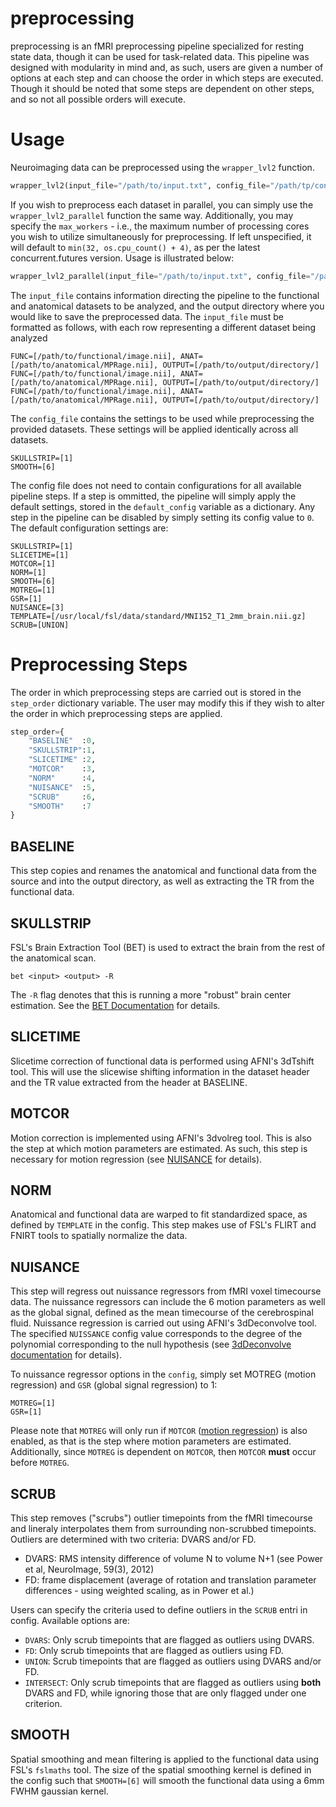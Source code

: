 # preprocessing

preprocessing is an fMRI preprocessing pipeline specialized for resting state data, though it can be used for task-related data. This pipeline was designed with modularity in mind and, as such, users are given a number of options at each step and can choose the order in which steps are executed. Though it should be noted that some steps are dependent on other steps, and so not all possible orders will execute.

# Usage

Neuroimaging data can be preprocessed using the `wrapper_lvl2` function.

```python
wrapper_lvl2(input_file="/path/to/input.txt", config_file="/path/tp/config.txt")
```

If you wish to preprocess each dataset in parallel, you can simply use the `wrapper_lvl2_parallel` function the same way. Additionally, you may specify the `max_workers` - i.e., the maximum number of processing cores you wish to utilize simultaneously for preprocessing. If left unspecified, it will default to `min(32, os.cpu_count() + 4)`, as per the latest concurrent.futures version. Usage is illustrated below:

```python
wrapper_lvl2_parallel(input_file="/path/to/input.txt", config_file="/path/tp/config.txt", max_workers=None)
```

The `input_file` contains information directing the pipeline to the functional and anatomical datasets to be analyzed, and the output directory where you would like to save the preprocessed data. The `input_file` must be formatted as follows, with each row representing a different dataset being analyzed

```
FUNC=[/path/to/functional/image.nii], ANAT=[/path/to/anatomical/MPRage.nii], OUTPUT=[/path/to/output/directory/]
FUNC=[/path/to/functional/image.nii], ANAT=[/path/to/anatomical/MPRage.nii], OUTPUT=[/path/to/output/directory/]
FUNC=[/path/to/functional/image.nii], ANAT=[/path/to/anatomical/MPRage.nii], OUTPUT=[/path/to/output/directory/]
```

The `config_file` contains the settings to be used while preprocessing the provided datasets. These settings will be applied identically across all datasets.

```
SKULLSTRIP=[1]
SMOOTH=[6]
```

The config file does not need to contain configurations for all available pipeline steps. If a step is ommitted, the pipeline will simply apply the default settings, stored in the `default_config` variable as a dictionary. Any step in the pipeline can be disabled by simply setting its config value to `0`. The default configuration settings are: 

```
SKULLSTRIP=[1]
SLICETIME=[1]
MOTCOR=[1]
NORM=[1]
SMOOTH=[6]
MOTREG=[1]
GSR=[1]
NUISANCE=[3]
TEMPLATE=[/usr/local/fsl/data/standard/MNI152_T1_2mm_brain.nii.gz]
SCRUB=[UNION]
```

# Preprocessing Steps

The order in which preprocessing steps are carried out is stored in the `step_order` dictionary variable. The user may modify this if they wish to alter the order in which preprocessing steps are applied.

```python
step_order={
    "BASELINE"  :0,
    "SKULLSTRIP":1,
    "SLICETIME" :2,
    "MOTCOR"    :3,
    "NORM"      :4,
    "NUISANCE"  :5,
    "SCRUB"     :6,
    "SMOOTH"    :7
}
```

## BASELINE

This step copies and renames the anatomical and functional data from the source and into the output directory, as well as extracting the TR from the functional data. 

## SKULLSTRIP

FSL's Brain Extraction Tool (BET) is used to extract the brain from the rest of the anatomical scan.

```shell
bet <input> <output> -R
```

The `-R` flag denotes that this is running a more "robust" brain center estimation. See the [BET Documentation](https://fsl.fmrib.ox.ac.uk/fsl/fslwiki/BET/UserGuide) for details.

## SLICETIME

Slicetime correction of functional data is performed using AFNI's 3dTshift tool. This will use the slicewise shifting information in the dataset header and the TR value extracted from the header at BASELINE. 

## MOTCOR

Motion correction is implemented using AFNI's 3dvolreg tool. This is also the step at which motion parameters are estimated. As such, this step is necessary for motion regression (see [NUISANCE](#nuisance) for details).

## NORM

Anatomical and functional data are warped to fit standardized space, as defined by `TEMPLATE` in the config. This step makes use of FSL's FLIRT and FNIRT tools to spatially normalize the data.

## NUISANCE

This step will regress out nuissance regressors from fMRI voxel timecourse data. The nuissance regressors can include the 6 motion parameters as well as the global signal, defined as the mean timecourse of the cerebrospinal fluid. Nuissance regression is carried out using AFNI's 3dDeconvolve tool. The specified `NUISSANCE` config value corresponds to the degree of the polynomial corresponding to the null hypothesis (see [3dDeconvolve documentation](https://afni.nimh.nih.gov/pub/dist/doc/program_help/3dDeconvolve.html) for details).

To nuissance regressor options in the `config`, simply set MOTREG (motion regression) and `GSR` (global signal regression) to 1:

```
MOTREG=[1]
GSR=[1]
```

Please note that `MOTREG` will only run if `MOTCOR` ([motion regression](#motcor)) is also enabled, as that is the step where motion parameters are estimated. Additionally, since `MOTREG` is dependent on `MOTCOR`, then `MOTCOR` **must** occur before `MOTREG`. 

## SCRUB

This step removes ("scrubs") outlier timepoints from the fMRI timecourse and lineraly interpolates them from surrounding non-scrubbed timepoints. Outliers are determined with two criteria: DVARS and/or FD.

- DVARS: RMS intensity difference of volume N to volume N+1 (see Power et al, NeuroImage, 59(3), 2012)
- FD: frame displacement (average of rotation and translation parameter differences - using weighted scaling, as in Power et al.)

Users can specify the criteria used to define outliers in the `SCRUB` entri in config. Available options are:

- `DVARS`: Only scrub timepoints that are flagged as outliers using DVARS.
- `FD`: Only scrub timepoints that are flagged as outliers using FD.
- `UNION`: Scrub timepoints that are flagged as outliers using DVARS and/or FD.
- `INTERSECT`: Only scrub timepoints that are flagged as outliers using **both** DVARS and FD, while ignoring those that are only flagged under one criterion.

## SMOOTH

Spatial smoothing and mean filtering is applied to the functional data using FSL's `fslmaths` tool. The size of the spatial smoothing kernel is defined in the config such that `SMOOTH=[6]` will smooth the functional data using a 6mm FWHM gaussian kernel.